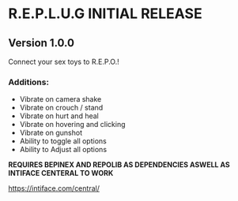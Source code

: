 # R.E.P.L.U.G INITIAL RELEASE
## Version 1.0.0
Connect your sex toys to R.E.P.O.!

### Additions:
- Vibrate on camera shake
- Vibrate on crouch / stand
- Vibrate on hurt and heal
- Vibrate on hovering and clicking 
- Vibrate on gunshot
- Ability to toggle all options
- Ability to Adjust all options

**REQUIRES BEPINEX AND REPOLIB AS DEPENDENCIES ASWELL AS INTIFACE CENTERAL TO WORK**

https://intiface.com/central/

